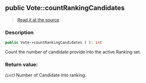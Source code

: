 ## public Vote::countRankingCandidates

> [Read it at the source](https://github.com/julien-boudry/Condorcet/blob/master/src/Vote.php#L247)

### Description    

```php
public Vote->countRankingCandidates ( ): int
```

Count the number of candidate provide into the active Ranking set.
    

### Return value:   

*(`int`)* Number of Candidate into ranking.

